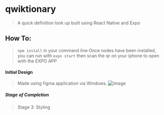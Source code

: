 # qwiktionary

> A quick definition look up built using React Native and Expo

## How To:
> ```npm install``` in your command line
> Once nodes have been installed, you can run with ```expo start```
> then scan the qr on your iphone to open with the EXPO APP

#### Initial Design 
> Made using figma application via Windows.
>![image](https://i.imgur.com/If94AX4.png)

##### Stage of Completion
> Stage 3: Styling
